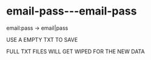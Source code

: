 # email-pass---email-pass
email:pass -> email|pass

USE A EMPTY TXT TO SAVE

FULL TXT FILES WILL GET WIPED FOR THE NEW DATA
